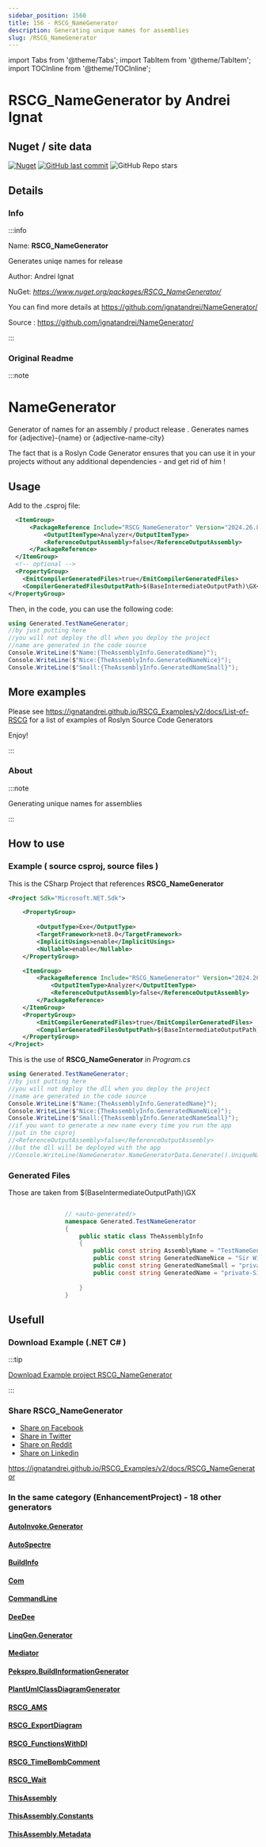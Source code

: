 ```yaml
---
sidebar_position: 1560
title: 156 - RSCG_NameGenerator
description: Generating unique names for assemblies
slug: /RSCG_NameGenerator
---
```

import Tabs from '@theme/Tabs';
import TabItem from '@theme/TabItem';
import TOCInline from '@theme/TOCInline';

# RSCG_NameGenerator  by Andrei Ignat


<TOCInline toc={toc}  />

## Nuget / site data
[![Nuget](https://img.shields.io/nuget/dt/RSCG_NameGenerator?label=RSCG_NameGenerator)](https://www.nuget.org/packages/RSCG_NameGenerator/)
[![GitHub last commit](https://img.shields.io/github/last-commit/ignatandrei/NameGenerator?label=updated)](https://github.com/ignatandrei/NameGenerator/)
![GitHub Repo stars](https://img.shields.io/github/stars/ignatandrei/NameGenerator?style=social)

## Details

### Info
:::info

Name: **RSCG_NameGenerator**

Generates uniqe names for release

Author: Andrei Ignat

NuGet: 
*https://www.nuget.org/packages/RSCG_NameGenerator/*   


You can find more details at https://github.com/ignatandrei/NameGenerator/

Source : https://github.com/ignatandrei/NameGenerator/

:::

### Original Readme
:::note

# NameGenerator

Generator of names for an assembly /  product release . Generates names  for {adjective}-{name} or {adjective-name-city} 

The fact that is a Roslyn Code Generator ensures that you can use it in your projects without any additional dependencies - and get rid of him !

## Usage

Add to the .csproj file:

```xml
  <ItemGroup>
	  <PackageReference Include="RSCG_NameGenerator" Version="2024.26.8.2002" >
		  <OutputItemType>Analyzer</OutputItemType>
		  <ReferenceOutputAssembly>false</ReferenceOutputAssembly>
	  </PackageReference>
  </ItemGroup>
  <!-- optional -->
  <PropertyGroup>
	<EmitCompilerGeneratedFiles>true</EmitCompilerGeneratedFiles>
	<CompilerGeneratedFilesOutputPath>$(BaseIntermediateOutputPath)\GX</CompilerGeneratedFilesOutputPath>
</PropertyGroup>
```

Then, in the code, you can use the following code:

```csharp
using Generated.TestNameGenerator;
//by just putting here
//you will not deploy the dll when you deploy the project
//name are generated in the code source
Console.WriteLine($"Name:{TheAssemblyInfo.GeneratedName}");
Console.WriteLine($"Nice:{TheAssemblyInfo.GeneratedNameNice}");
Console.WriteLine($"Small:{TheAssemblyInfo.GeneratedNameSmall}");
```


## More examples

Please see https://ignatandrei.github.io/RSCG_Examples/v2/docs/List-of-RSCG for a list of examples of Roslyn Source Code Generators

Enjoy!

:::

### About
:::note

Generating unique names for assemblies


:::

## How to use

### Example ( source csproj, source files )

<Tabs>

<TabItem value="csproj" label="CSharp Project">

This is the CSharp Project that references **RSCG_NameGenerator**
```xml showLineNumbers {12}
<Project Sdk="Microsoft.NET.Sdk">

	<PropertyGroup>
	
		<OutputType>Exe</OutputType>
		<TargetFramework>net8.0</TargetFramework>
		<ImplicitUsings>enable</ImplicitUsings>
		<Nullable>enable</Nullable>
	</PropertyGroup>

	<ItemGroup>
		<PackageReference Include="RSCG_NameGenerator" Version="2024.26.8.2002" >
			<OutputItemType>Analyzer</OutputItemType>
			<ReferenceOutputAssembly>false</ReferenceOutputAssembly>
		</PackageReference>
	</ItemGroup>
	<PropertyGroup>
		<EmitCompilerGeneratedFiles>true</EmitCompilerGeneratedFiles>
		<CompilerGeneratedFilesOutputPath>$(BaseIntermediateOutputPath)\GX</CompilerGeneratedFilesOutputPath>
	</PropertyGroup>
</Project>

```

</TabItem>

  <TabItem value="D:\gth\RSCG_Examples\v2\rscg_examples\RSCG_NameGenerator\src\TestNameGenerator\Program.cs" label="Program.cs" >

  This is the use of **RSCG_NameGenerator** in *Program.cs*

```csharp showLineNumbers 
using Generated.TestNameGenerator;
//by just putting here
//you will not deploy the dll when you deploy the project
//name are generated in the code source
Console.WriteLine($"Name:{TheAssemblyInfo.GeneratedName}");
Console.WriteLine($"Nice:{TheAssemblyInfo.GeneratedNameNice}");
Console.WriteLine($"Small:{TheAssemblyInfo.GeneratedNameSmall}");
//if you want to generate a new name every time you run the app
//put in the csproj
//<ReferenceOutputAssembly>false</ReferenceOutputAssembly>
//but the dll will be deployed with the app
//Console.WriteLine(NameGenerator.NameGeneratorData.Generate().UniqueNameLong);
```
  </TabItem>

</Tabs>

### Generated Files

Those are taken from $(BaseIntermediateOutputPath)\GX

<Tabs>


<TabItem value="D:\gth\RSCG_Examples\v2\rscg_examples\RSCG_NameGenerator\src\TestNameGenerator\obj\GX\NameGenerator\NameGenerator.NameGen\TheAssemblyInfo.g.cs" label="TheAssemblyInfo.g.cs" >


```csharp showLineNumbers 

                // <auto-generated/>
                namespace Generated.TestNameGenerator
                {
                    public static class TheAssemblyInfo
                    {
                        public const string AssemblyName = "TestNameGenerator";
                        public const string GeneratedNameNice = "Sir Winston Churchill is feeling private in Naypyidaw";
                        public const string GeneratedNameSmall = "private-Sir Winston Churchill";
                        public const string GeneratedName = "private-Sir Winston Churchill-Naypyidaw";
                        
                    }
                }
```

  </TabItem>


</Tabs>

## Usefull

### Download Example (.NET  C# )

:::tip

[Download Example project RSCG_NameGenerator ](/sources/RSCG_NameGenerator.zip)

:::


### Share RSCG_NameGenerator 

<ul>
  <li><a href="https://www.facebook.com/sharer/sharer.php?u=https%3A%2F%2Fignatandrei.github.io%2FRSCG_Examples%2Fv2%2Fdocs%2FRSCG_NameGenerator&quote=RSCG_NameGenerator" title="Share on Facebook" target="_blank">Share on Facebook</a></li>
  <li><a href="https://twitter.com/intent/tweet?source=https%3A%2F%2Fignatandrei.github.io%2FRSCG_Examples%2Fv2%2Fdocs%2FRSCG_NameGenerator&text=RSCG_NameGenerator:%20https%3A%2F%2Fignatandrei.github.io%2FRSCG_Examples%2Fv2%2Fdocs%2FRSCG_NameGenerator" target="_blank" title="Tweet">Share in Twitter</a></li>
  <li><a href="http://www.reddit.com/submit?url=https%3A%2F%2Fignatandrei.github.io%2FRSCG_Examples%2Fv2%2Fdocs%2FRSCG_NameGenerator&title=RSCG_NameGenerator" target="_blank" title="Submit to Reddit">Share on Reddit</a></li>
  <li><a href="http://www.linkedin.com/shareArticle?mini=true&url=https%3A%2F%2Fignatandrei.github.io%2FRSCG_Examples%2Fv2%2Fdocs%2FRSCG_NameGenerator&title=RSCG_NameGenerator&summary=&source=https%3A%2F%2Fignatandrei.github.io%2FRSCG_Examples%2Fv2%2Fdocs%2FRSCG_NameGenerator" target="_blank" title="Share on LinkedIn">Share on Linkedin</a></li>
</ul>

https://ignatandrei.github.io/RSCG_Examples/v2/docs/RSCG_NameGenerator

### In the same category (EnhancementProject) - 18 other generators


#### [AutoInvoke.Generator](/docs/AutoInvoke.Generator)


#### [AutoSpectre](/docs/AutoSpectre)


#### [BuildInfo](/docs/BuildInfo)


#### [Com](/docs/Com)


#### [CommandLine](/docs/CommandLine)


#### [DeeDee](/docs/DeeDee)


#### [LinqGen.Generator](/docs/LinqGen.Generator)


#### [Mediator](/docs/Mediator)


#### [Pekspro.BuildInformationGenerator](/docs/Pekspro.BuildInformationGenerator)


#### [PlantUmlClassDiagramGenerator](/docs/PlantUmlClassDiagramGenerator)


#### [RSCG_AMS](/docs/RSCG_AMS)


#### [RSCG_ExportDiagram](/docs/RSCG_ExportDiagram)


#### [RSCG_FunctionsWithDI](/docs/RSCG_FunctionsWithDI)


#### [RSCG_TimeBombComment](/docs/RSCG_TimeBombComment)


#### [RSCG_Wait](/docs/RSCG_Wait)


#### [ThisAssembly](/docs/ThisAssembly)


#### [ThisAssembly.Constants](/docs/ThisAssembly.Constants)


#### [ThisAssembly.Metadata](/docs/ThisAssembly.Metadata)

